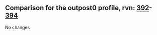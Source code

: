 ## Comparison for the outpost0 profile, rvn: [392](https://github.com/PRO100KatYT/FortniteProfileRevisions/tree/main/profiles/outpost0/392%20outpost0.json)-[394](https://github.com/PRO100KatYT/FortniteProfileRevisions/tree/main/profiles/outpost0/394%20outpost0.json)

No changes
